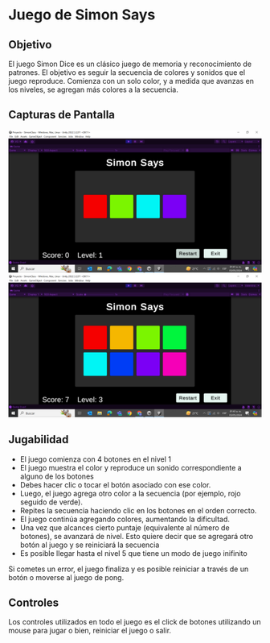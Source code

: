 # Juego de Simon Says
## Objetivo
El juego Simon Dice es un clásico juego de memoria y reconocimiento de patrones. El objetivo es seguir la secuencia de colores y sonidos que el juego reproduce. Comienza con un solo color, y a medida que avanzas en los niveles, se agregan más colores a la secuencia.

## Capturas de Pantalla
![Screenshot](https://github.com/paydelimon22/A01784875_TC2005B/blob/main/Videojuegos/Proyecto/Captura%20de%20pantalla%20(104).png)
![Screenshot](https://github.com/paydelimon22/A01784875_TC2005B/blob/main/Videojuegos/Proyecto/Captura%20de%20pantalla%20(105).png)

## Jugabilidad
- El juego comienza con 4 botones en el nivel 1
- El juego muestra el color y reproduce un sonido correspondiente a alguno de los botones
- Debes hacer clic o tocar el botón asociado con ese color.
- Luego, el juego agrega otro color a la secuencia (por ejemplo, rojo seguido de verde).
- Repites la secuencia haciendo clic en los botones en el orden correcto.
- El juego continúa agregando colores, aumentando la dificultad.
- Una vez que alcances cierto puntaje (equivalente al número de botones), se avanzará de nivel. Esto quiere decir que se agregará otro botón al juego y se reiniciará la secuencia
- Es posible llegar hasta el nivel 5 que tiene un modo de juego inifinito
  
Si cometes un error, el juego finaliza y es posible reiniciar a través de un botón o moverse al juego de pong.

## Controles
Los controles utilizados en todo el juego es el click de botones utilizando un mouse para jugar o bien, reiniciar el juego o salir.
